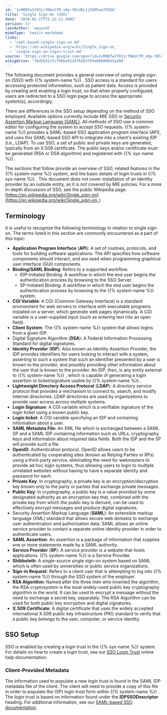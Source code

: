```yaml
---
id: '1vM0Bfw1f83jrfNAzCfM_vKp-YBldELtjEGMfwafO3OA'
title: 'Single Sign-On (SSO)'
date: '2020-02-27T21:22:11.490Z'
version: 53
lastAuthor: 'aquandt'
mimeType: 'text/x-markdown'
links:
  - 'saml-based-single-sign-on.md'
  - 'https://en.wikipedia.org/wiki/Single_sign-on_'
  - 'single-sign-on-login-trust.md'
source: 'https://drive.google.com/open?id=1vM0Bfw1f83jrfNAzCfM_vKp-YBldELtjEGMfwafO3OA'
wikigdrive: '7bd2b52c5cf9bba91d376203703e860806d2a208'
---
```

The following document provides a general overview of using single sign-on (SSO) with {{% system-name %}} . SSO access is a standard for users accessing protected information, such as patient data. Access is provided by creating and enabling a login trust, so that when properly configured, users are redirected to a SSO login page to access the appropriate system(s), accordingly.

There are differences in the SSO setup depending on the method of SSO employed. Available options currently include MIE SSO or [Security Assertion Markup Language (SAML)](saml-based-single-sign-on.md). All methods of SSO use a common editor for configuring the system to accept SSO requests. {{% system-name %}} provides a SAML-based SSO application program interface (API), and uses this SAML-based SSO API to integrate into a client's existing IDP (i.e., LDAP). To use SSO, a set of public and private keys are generated, typically from an X.509 certificate. The public keys and/or certificate must be generated (RSA or DSA algorithm) and registered with {{% sys-name %}} .

The sections that follow provide an overview of SSO, related features in the {{% system-name %}} system, and the basic details of login trusts in {{% sys-name %}} . This document does not cover installation of an identity provider by an outside entity, as it is not covered by MIE policies. For a more in-depth discussion of SSO, see the public Wikipedia page: [https://en.wikipedia.org/wiki/Single_sign-on](https://en.wikipedia.org/wiki/Single_sign-on_)

## Terminology

It is useful to recognize the following terminology in relation to single sign-on. The terms listed in this section are commonly encountered as a part of this topic:

* <strong>Application Program Interface</strong> (<strong>API</strong>): A set of routines, protocols, and tools for building software applications. The API specifies how software components should interact, and are used when programming graphical user interface (GUI) components.
* <strong>Binding/SAML Binding</strong>: Refers to a supported workflow.
    * IDP-Initiated Binding: A workflow in which the end user begins the authentication process by browsing to the SSO Server.
    * SP-Initiated Binding: A workflow in which the end user begins the authentication process by browsing to the {{% system-name %}} system.
* <strong>CGI Variable</strong>: A CGI (Common Gateway Interface) is a standard environment for web servers to interface with executable programs installed on a server, which generate web pages dynamically. A CGI variable is a user-supplied input (such as entering text into an open field).
* <strong>Client System</strong>: The {{% system-name %}} system that allows logins from a given IDP.
* Digital Signature Algorithm (<strong>DSA</strong>): A Federal Information Processing Standard for digital signatures.
* <strong>Identity Provider</strong> (<strong>IDP</strong>): Also known as Identity Assertion Provider, the IDP provides identifiers for users looking to interact with a system, asserting to such a system that such an identifier presented by a user is known to the provider, and possibly providing other information about the user that is known to the provider. An IDP, then, is any entity external to {{% system-name %}} , which is capable of generating a login assertion or ticket/signature usable by {{% system-name %}} .
* <strong>Lightweight Directory Access Protocol</strong> (<strong>LDAP</strong>): A directory service protocol that provides a mechanism to connect to, search, and modify Internet directories. LDAP directories are used by organizations to provide user access across multiple systems.
* <strong>Login Signature</strong>: A CGI variable which is a verifiable signature of the login ticket using a known public key.
* <strong>Login ticket</strong>: A CGI variable specifying an IDP and containing information about a user.
* <strong>SAML Metadata File:</strong> An XML file which is exchanged between a SAML SP and a SAML IDP containing information such as URLs, cryptography keys and information about required data fields. Both the IDP and the SP will provide such a file.
* <strong>OpenID</strong>: Authentication protocol. OpenID allows users to be authenticated by cooperating sites (known as Relying Parties or RPs) using a third-party service, eliminating the need for webmasters to provide ad hoc login systems, thus allowing users to login to multiple unrelated websites without having to have a separate identity and password for each.
* <strong>Private Key</strong>: In cryptography, a private key is an encryption/decryption key known only to the party or parties that exchange private messages.
* <strong>Public Key</strong>: In cryptography, a public key is a value provided by some designated authority as an encryption key that, combined with the private key from which the public key is derived, can be used to effectively encrypt messages and produce digital signatures.
* Security Assertion Markup Language (<strong>SAML</strong>): An extensible markup language (XML) standard that allows secure web domains to exchange user authentication and authorization data. SAML allows an online service provider to contact a separate online identity provider in order to authenticate users.
* <strong>SAML Assertion</strong>: An assertion is a package of information that supplies one or more statements made by a SAML authority.
* <strong>Service Provider</strong> (<strong>SP</strong>): A service provider is a website that hosts applications. {{% system-name %}} is a Service Provider.
* <strong>Shibboleth</strong>: A single-source single sign-on system based on SAML which is often used by universities or public service organizations.
* <strong>Sign-in Request</strong>: Refers to a client user that is attempting to log into {{% system-name %}} through the SSO system of the employer.
* <strong>RSA Algorithm</strong>: Named after the three men who invented the algorithm, the RSA cryptosystem is the most widely-used public key cryptography algorithm in the world. It can be used to encrypt a message without the need to exchange a secret key, separately. The RSA Algorithm can be used for both public key encryption and digital signatures.
* <strong>X.509 Certificate</strong>: A digital certificate that uses the widely accepted international X.509 public key infrastructure (PKI) standard to verify that a public key belongs to the user, computer, or service identity.

## SSO Setup

SSO is enabled by creating a login trust in the {{% sys-name %}} system. For details on how to create a login trust, see our [SSO Login Trust](single-sign-on-login-trust.md) online help documentation.

### Client-Provided Metadata

The information used to populate a new login trust is found in the SAML IDP metadata file of the client. The client will need to provide a copy of this file in order to populate the (SP) login trust form within {{% system-name %}} . The login trust is based on information found under the **IDPSSODescriptor** heading. For additional information, see our [SAML-based SSO documentation](saml-based-single-sign-on.md).
